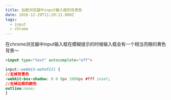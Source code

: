 ```yaml
---
title: 谷歌浏览器中input输入框的背景色
date: 2016-12-29T11:29:11.000Z
tags:
  - input
  - chrome
---
```

在chrome浏览器中input输入框在模糊提示的时候输入框会有一个相当亮眼的黄色背景～
```html
<input type="text" autocomplete="off">
```
```css
input:-webkit-autofill {
//去掉背景色 
-webkit-box-shadow: 0 0 0px 1000px #fff inset; 
//去掉边框的颜色
outline:none;
}
```
<!--more-->